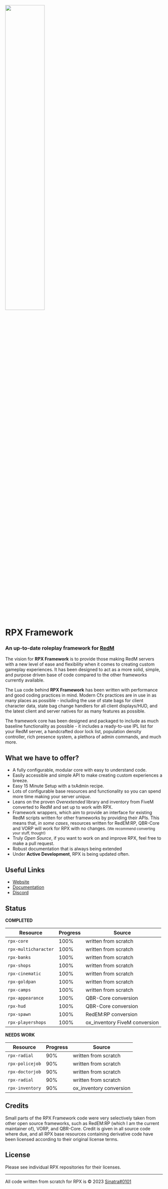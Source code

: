 <a href="https://rpx.red/" target="_blank"><img src="https://cdn.discordapp.com/attachments/1093267479905714196/1098772693123350558/rpx-social-card.png" width="50%"/></a>

# RPX Framework

### An up-to-date roleplay framework for [RedM](https://redm.net/)

The vision for **RPX Framework** is to provide those making RedM servers with a new level of ease and flexibility when it comes to creating custom gameplay experiences. It has been designed to act as a more solid, simple, and purpose driven base of code compared to the other frameworks currently available.

The Lua code behind **RPX Framework** has been written with performance and good coding practices in mind. Modern Cfx practices are in use in as many places as possible - including the use of state bags for client character data, state bag change handlers for all client displays/HUD, and the latest client and server natives for as many features as possible.

The framework core has been designed and packaged to include as much baseline functionality as possible - it includes a ready-to-use IPL list for your RedM server, a handcrafted door lock list, population density controller, rich presence system, a plethora of admin commands, and much more.

## What we have to offer?
* A fully configurable, modular core with easy to understand code.
* Easily accessible and simple API to make creating custom experiences a breeze.
* Easy 15 Minute Setup with a txAdmin recipe.
* Lots of configurable base resources and functionality so you can spend more time making your server *unique*.
* Leans on the proven *Overextended* library and inventory from FiveM converted to RedM and set up to work with RPX.
* Framework wrappers, which aim to provide an interface for existing RedM scripts written for other frameworks by providing their APIs. This means that, *in some cases*, resources written for RedEM:RP, QBR-Core and VORP will work for RPX with no changes.<small> (We recommend converting your stuff, though!)</small>
* Truly *Open Source*, if you want to work on and improve RPX, feel free to make a pull request.
* Robust documentation that is always being extended
* Under **Active Development**, RPX is being updated often.

## Useful Links

- [Website](https://rpx.red/)
- [Documentation](https://rpx.red/docs/quick-start)
- [Discord](https://discord.gg/mMNJsDEFp5)

## Status

**COMPLETED**

| Resource  | Progress | Source | 
|---|---|---|
| `rpx-core` |  100%  |  written from scratch  |
| `rpx-multicharacter` |  100%  |  written from scratch  |
| `rpx-banks` |  100%  |  written from scratch  |
| `rpx-shops` |  100%  |  written from scratch  |
| `rpx-cinematic` |  100%  |  written from scratch  |
| `rpx-goldpan` |  100%  |  written from scratch  |
| `rpx-camps` |  100%  |  written from scratch  |
| `rpx-appearance` |  100%  |  QBR-Core conversion  |
| `rpx-hud` |  100%  |  QBR-Core conversion  |
| `rpx-spawn` |  100%  |  RedEM:RP conversion  |
| `rpx-playershops` |  100%  |  ox_inventory FiveM conversion  |

**NEEDS WORK**

| Resource  | Progress | Source | 
|---|---|---|
| `rpx-radial` |  90% |  written from scratch  |
| `rpx-policejob` |  90% |  written from scratch  |
| `rpx-doctorjob` |  90% |  written from scratch  |
| `rpx-radial` |  90% |  written from scratch  |
| `rpx-inventory` |  90%  |  ox_inventory conversion  |

## Credits

Small parts of the RPX Framework code were very selectively taken from other open source frameworks, such as RedEM:RP (which I am the current maintainer of), VORP, and QBR-Core. Credit is given in all source code where due, and all RPX base resources containing derivative code have been licensed according to their original license terms.</small>

## License

Please see individual RPX repositories for their licenses.

---
All code written from scratch for RPX is © 2023 [Sinatra#0101](https://github.com/youngsinatra99)
